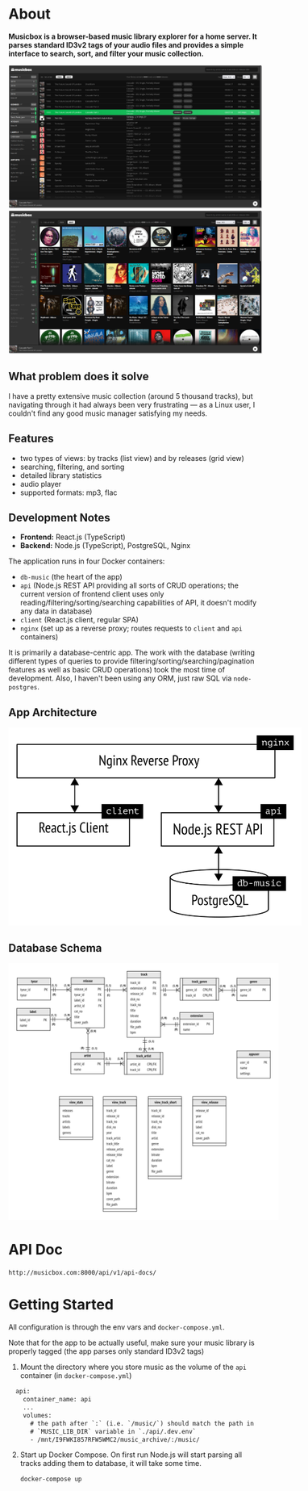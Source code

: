 # About

**Musicbox is a browser-based music library explorer for a home server. It parses standard ID3v2 tags of your audio files and provides a simple interface to search, sort, and filter your music collection.**

![](./doc/ui-001.png)
![](./doc/ui-002.png)

## What problem does it solve

I have a pretty extensive music collection (around 5 thousand tracks), but navigating through it had always been very frustrating — as a Linux user, I couldn't find any good music manager satisfying my needs.



## Features

- two types of views: by tracks (list view) and by releases (grid view)
- searching, filtering, and sorting
- detailed library statistics
- audio player
- supported formats: mp3, flac



## Development Notes

- **Frontend:** React.js (TypeScript)
- **Backend:** Node.js (TypeScript), PostgreSQL, Nginx

The application runs in four Docker containers:

- `db-music` (the heart of the app)
- `api` (Node.js REST API providing all sorts of CRUD operations; the current version of frontend client uses only reading/filtering/sorting/searching capabilities of API, it doesn't modify any data in database)
- `client` (React.js client, regular SPA)
- `nginx` (set up as a reverse proxy; routes requests to `client` and `api` containers)

It is primarily a database-centric app. The work with the database (writing different types of queries to provide filtering/sorting/searching/pagination features as well as basic CRUD operations) took the most time of development. Also, I haven't been using any ORM, just raw SQL via `node-postgres`.



## App Architecture

<img src="./doc/architecture.png" style="background-color: white; padding: 1rem; max-width: 550px;">



## Database Schema

<img src="./doc/db-schema.png" style="background-color: white; padding: 1rem;">



# API Doc

`http://musicbox.com:8000/api/v1/api-docs/`



# Getting Started

All configuration is through the env vars and `docker-compose.yml`.

Note that for the app to be actually useful, make sure your music library is properly tagged (the app parses only standard ID3v2 tags)

1. Mount the directory where you store music as the volume of the `api` container (in `docker-compose.yml`)

  ```shell
    api:
      container_name: api
      ...
      volumes:
        # the path after `:` (i.e. `/music/`) should match the path in 
        # `MUSIC_LIB_DIR` variable in `./api/.dev.env`
        - /mnt/I9FWKI857RFW5WMC2/music_archive/:/music/
  ```

2. Start up Docker Compose. On first run Node.js will start parsing all tracks adding them to database, it will take some time.
   ```shell
   docker-compose up
   ```
